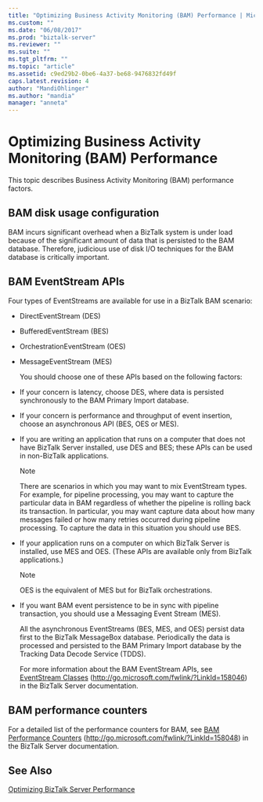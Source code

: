 ```yaml
---
title: "Optimizing Business Activity Monitoring (BAM) Performance | Microsoft Docs"
ms.custom: ""
ms.date: "06/08/2017"
ms.prod: "biztalk-server"
ms.reviewer: ""
ms.suite: ""
ms.tgt_pltfrm: ""
ms.topic: "article"
ms.assetid: c9ed29b2-0be6-4a37-be68-9476832fd49f
caps.latest.revision: 4
author: "MandiOhlinger"
ms.author: "mandia"
manager: "anneta"
---
```

# Optimizing Business Activity Monitoring (BAM) Performance
This topic describes Business Activity Monitoring (BAM) performance factors.  
  
## BAM disk usage configuration  
 BAM incurs significant overhead when a BizTalk system is under load because of the significant amount of data that is persisted to the BAM database. Therefore, judicious use of disk I/O techniques for the BAM database is critically important.  
  
## BAM EventStream APIs  
 Four types of EventStreams are available for use in a BizTalk BAM scenario:  
  
- DirectEventStream (DES)  
  
- BufferedEventStream (BES)  
  
- OrchestrationEventStream (OES)  
  
- MessageEventStream (MES)  
  
  You should choose one of these APIs based on the following factors:  
  
- If your concern is latency, choose DES, where data is persisted synchronously to the BAM Primary Import database.  
  
- If your concern is performance and throughput of event insertion, choose an asynchronous API (BES, OES or MES).  
  
- If you are writing an application that runs on a computer that does not have BizTalk Server installed, use DES and BES; these APIs can be used in non-BizTalk applications.  
  
  > [!NOTE]  
  >  There are scenarios in which you may want to mix EventStream types. For example, for pipeline processing, you may want to capture the particular data in BAM regardless of whether the pipeline is rolling back its transaction. In particular, you may want capture data about how many messages failed or how many retries occurred during pipeline processing. To capture the data in this situation you should use BES.  
  
- If your application runs on a computer on which BizTalk Server is installed, use MES and OES. (These APIs are available only from BizTalk applications.)  
  
  > [!NOTE]  
  >  OES is the equivalent of MES but for BizTalk orchestrations.  
  
- If you want BAM event persistence to be in sync with pipeline transaction, you should use a Messaging Event Stream (MES).  
  
  All the asynchronous EventStreams (BES, MES, and OES) persist data first to the BizTalk MessageBox database. Periodically the data is processed and persisted to the BAM Primary Import database by the Tracking Data Decode Service (TDDS).  
  
  For more information about the BAM EventStream APIs, see [EventStream Classes](http://go.microsoft.com/fwlink/?LinkId=158046) (http://go.microsoft.com/fwlink/?LinkId=158046) in the BizTalk Server documentation.  
  
## BAM performance counters  
 For a detailed list of the performance counters for BAM, see [BAM Performance Counters](http://go.microsoft.com/fwlink/?LinkId=158048) (http://go.microsoft.com/fwlink/?LinkId=158048) in the BizTalk Server documentation.  
  
## See Also  
 [Optimizing BizTalk Server Performance](../technical-guides/optimizing-biztalk-server-performance.md)